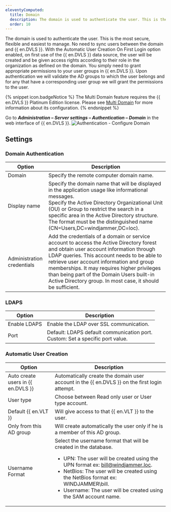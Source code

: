 ```yaml
---
eleventyComputed:
  title: Domain
  description: The domain is used to authenticate the user. This is the most secure, flexible and easiest to manage. No need to sync users between the domain and {{ en.DVLS }}.
  order: 10
---
```

The domain is used to authenticate the user. This is the most secure, flexible and easiest to manage. No need to sync users between the domain and {{ en.DVLS }}. With the Automatic User Creation On First Login option enabled, on first use of the {{ en.DVLS }} data source, the user will be created and be given access rights according to their role in the organization as defined on the domain. You simply need to grant appropriate permissions to your user groups in {{ en.DVLS }}. Upon authentication we will validate the AD groups to which the user belongs and for any that have a corresponding user group we will grant the permissions to the user.

{% snippet icon.badgeNotice %}
The Multi Domain feature requires the {{ en.DVLS }} Platinum Edition license. Please see [Multi Domain](/server/web-interface/administration/configuration/server-settings/general/authentication/domain/multi-domain/) for more information about its configuration.
{% endsnippet %}

Go to ***Administration – Server settings – Authentication – Domain*** in the web interface of {{ en.DVLS }}. 
![Authentication - Configure Domain](https://cdnweb.devolutions.net/docs/en/server/DVLS6009_2024_1.png)

## Settings

### Domain Authentication
| Option                     | Description                              |
|----------------------------|------------------------------------------|
| Domain                     | Specify the remote computer domain name. |
| Display name               | Specify the domain name that will be displayed in the application usage like informational messages.<br>Specify the Active Directory Organizational Unit (OU) or Group to restrict the search in a specific area in the Active Directory structure. The format must be the distinguished name (CN=Users,DC=windjammer,DC=loc). |
| Administration credentials | Add the credentials of a domain or service account to access the Active Directory forest and obtain user account information through LDAP queries. This account needs to be able to retrieve user account information and group memberships. It may requires higher privileges than being part of the Domain Users built-in Active Directory group. In most case, it should be sufficient. |

### LDAPS
| Option         | Description                                                                      |
|----------------|----------------------------------------------------------------------------------|
| Enable LDAPS   | Enable the LDAP over SSL communication.                                          |
| Port           | Default: LDAPS default communication port.<br>Custom: Set a specific port value. |

### Automatic User Creation
| Option                             | Description                                                                                   |
|------------------------------------|-----------------------------------------------------------------------------------------------|
| Auto create users in {{ en.DVLS }} | Automatically create the domain user account in the {{ en.DVLS }} on the first login attempt. |
| User type                          | Choose between Read only user or User type account.                                           |
| Default {{ en.VLT }}               | Will give access to that {{ en.VLT }} to the user.                                            |
| Only from this AD group            | Will create automatically the user only if he is a member of this AD group.                   |
| Username Format                    | Select the username format that will be created in the database.<ul><li>UPN: The user will be created using the UPN format ex: bill@windjammer.loc.</li><li>NetBios: The user will be created using the NetBios format ex: WINDJAMMER\bill.</li><li>Username: The user will be created using the SAM account name.</li></ul> |